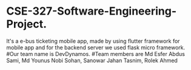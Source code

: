 # CSE-327-Software-Engineering-Project. 
It's a e-bus ticketing mobile app, made by using flutter framework for mobile app and for the backend server we used flask micro framework.
#Our team name is DevDynamos.
#Team members are 
 Md Esfer Abdus Sami,
 Md Younus Nobi Sohan,
 Sanowar Jahan Tasnim,
 Rolek Ahmed
